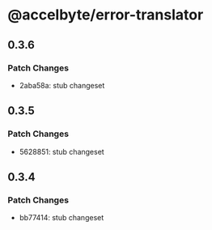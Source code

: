 # @accelbyte/error-translator

## 0.3.6

### Patch Changes

- 2aba58a: stub changeset

## 0.3.5

### Patch Changes

- 5628851: stub changeset

## 0.3.4

### Patch Changes

- bb77414: stub changeset
